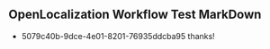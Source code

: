 ## OpenLocalization Workflow Test MarkDown
* 5079c40b-9dce-4e01-8201-76935ddcba95 thanks!

<!--HONumber=Aug16_HO4-->


